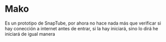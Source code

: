 # Mako

Es un prototipo de SnapTube, por ahora no hace nada más que verificar si hay conección a internet antes de entrar, si la hay iniciará, sino lo dirá he iniciará de igual manera
